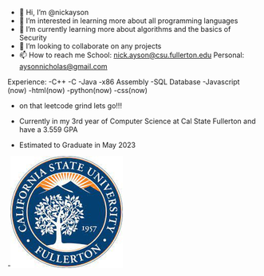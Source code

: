 - 👋 Hi, I’m @nickayson
- 👀 I’m interested in learning more about all programming languages
- 🌱 I’m currently learning more about algorithms and the basics of Security
- 💞️ I’m looking to collaborate on any projects
- 📫 How to reach me School: nick.ayson@csu.fullerton.edu Personal: aysonnicholas@gmail.com

Experience:
-C++
-C
-Java 
-x86 Assembly 
-SQL Database
-Javascript (now)
-html(now)
-python(now)
-css(now)

- on that leetcode grind lets go!!!


- Currently in my 3rd year of Computer Science at Cal State Fullerton and have a 3.559 GPA
- Estimated to Graduate in May 2023

-![grab-landing-page](https://github.com/nickayson/nickayson/blob/main/download.jpg)


<!---
nickayson/nickayson is a ✨ special ✨ repository because its `README.md` (this file) appears on your GitHub profile.
You can click the Preview link to take a look at your changes.
--->
